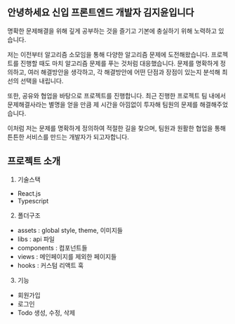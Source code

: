 ## 안녕하세요 신입 프론트엔드 개발자 김지윤입니다
명확한 문제해결을 위해 깊게 공부하는 것을 즐기고 기본에 충실하기 위해 노력하고 있습니다.

저는 이전부터 알고리즘 소모임을 통해 다양한 알고리즘 문제에 도전해왔습니다. 
프로젝트를 진행할 때도 마치 알고리즘 문제를 푸는 것처럼 대응했습니다. 문제를 명확하게 정의하고, 여러 해결방안을 생각하고, 각 해결방안에 어떤 단점과 장점이 있는지 분석해 최선의 선택을 내립니다.

또한, 공유와 협업을 바탕으로 프로젝트를 진행합니다.
최근 진행한 프로젝트 팀 내에서 문제해결사라는 별명을 얻을 만큼 제 시간을 아낌없이 투자해 팀원의 문제를 해결해주었습니다.

이처럼 저는 문제를 명확하게 정의하여 적절한 길을 찾으며, 팀원과 원활한 협업을 통해 튼튼한 서비스를 만드는 개발자가 되고자합니다.

## 프로젝트 소개

1. 기술스택
- React.js
- Typescript

2. 폴더구조
- assets : global style, theme, 이미지들
- libs : api 파일
- components : 컴포넌트들
- views : 메인페이지를 제외한 페이지들
- hooks : 커스텀 리액트 훅

3. 기능
- 회원가입
- 로그인
- Todo 생성, 수정, 삭제
